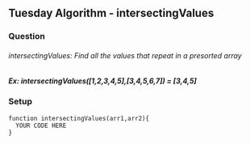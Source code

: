 ## Tuesday Algorithm - intersectingValues

### Question

###### intersectingValues: Find all the values that repeat in a presorted array

#### _Ex: intersectingValues([1,2,3,4,5],[3,4,5,6,7]) = [3,4,5]_


### Setup
```
function intersectingValues(arr1,arr2){
  YOUR CODE HERE
}
```
